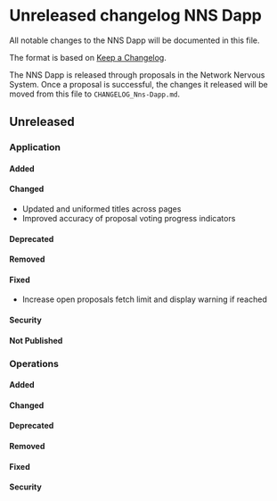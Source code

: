 # Unreleased changelog NNS Dapp

All notable changes to the NNS Dapp will be documented in this file.

The format is based on [Keep a Changelog](https://keepachangelog.com/en/1.0.0/).

The NNS Dapp is released through proposals in the Network Nervous System. Once a
proposal is successful, the changes it released will be moved from this file to
`CHANGELOG_Nns-Dapp.md`.

## Unreleased

### Application

#### Added

#### Changed

* Updated and uniformed titles across pages
* Improved accuracy of proposal voting progress indicators

#### Deprecated

#### Removed

#### Fixed

* Increase open proposals fetch limit and display warning if reached

#### Security

#### Not Published

### Operations

#### Added

#### Changed

#### Deprecated

#### Removed

#### Fixed

#### Security
